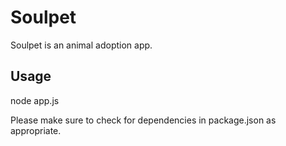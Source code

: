 # Soulpet

Soulpet is an animal adoption app.

## Usage
node app.js 


Please make sure to check for dependencies in package.json as appropriate.
